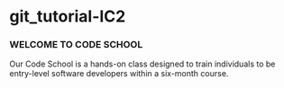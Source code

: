 # git_tutorial-IC2

### WELCOME TO CODE SCHOOL
 
Our Code School is a hands-on class designed to train individuals to be entry-level software developers within a six-month course. 

